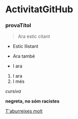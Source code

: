 # ActivitatGitHub
### provaTítol
> Ara estic citant
+ Estic llistant
- Ara també
* I ara
1. I ara
2. I més

*cursiva*

**negreta, no sóm racistes**

[T'aburreixes molt](https://xhamster.com)

